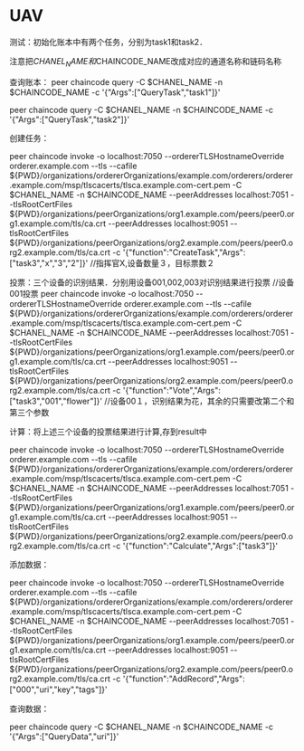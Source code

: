 # UAV
测试：初始化账本中有两个任务，分别为task1和task2．

注意把$CHANEL_NAME 和$CHAINCODE_NAME改成对应的通道名称和链码名称

查询账本：
peer chaincode query -C $CHANEL_NAME -n $CHAINCODE_NAME -c '{"Args":["QueryTask","task1"]}' 

peer chaincode query -C $CHANEL_NAME -n $CHAINCODE_NAME -c '{"Args":["QueryTask","task2"]}' 


创建任务：

peer chaincode invoke -o localhost:7050 --ordererTLSHostnameOverride orderer.example.com --tls --cafile ${PWD}/organizations/ordererOrganizations/example.com/orderers/orderer.example.com/msp/tlscacerts/tlsca.example.com-cert.pem -C $CHANEL_NAME -n $CHAINCODE_NAME --peerAddresses localhost:7051 --tlsRootCertFiles ${PWD}/organizations/peerOrganizations/org1.example.com/peers/peer0.org1.example.com/tls/ca.crt --peerAddresses localhost:9051 --tlsRootCertFiles ${PWD}/organizations/peerOrganizations/org2.example.com/peers/peer0.org2.example.com/tls/ca.crt -c '{"function":"CreateTask","Args":["task3","x","3","2"]}'    //指挥官X,设备数量３，目标票数２

投票：三个设备的识别结果．分别用设备001,002,003对识别结果进行投票
//设备001投票
peer chaincode invoke -o localhost:7050 --ordererTLSHostnameOverride orderer.example.com --tls --cafile ${PWD}/organizations/ordererOrganizations/example.com/orderers/orderer.example.com/msp/tlscacerts/tlsca.example.com-cert.pem -C $CHANEL_NAME  -n $CHAINCODE_NAME --peerAddresses localhost:7051 --tlsRootCertFiles ${PWD}/organizations/peerOrganizations/org1.example.com/peers/peer0.org1.example.com/tls/ca.crt --peerAddresses localhost:9051 --tlsRootCertFiles ${PWD}/organizations/peerOrganizations/org2.example.com/peers/peer0.org2.example.com/tls/ca.crt -c '{"function":"Vote","Args":["task3","001","flower"]}'      //设备00１，识别结果为花，其余的只需要改第二个和第三个参数

计算：将上述三个设备的投票结果进行计算,存到result中

peer chaincode invoke -o localhost:7050 --ordererTLSHostnameOverride orderer.example.com --tls --cafile ${PWD}/organizations/ordererOrganizations/example.com/orderers/orderer.example.com/msp/tlscacerts/tlsca.example.com-cert.pem -C $CHANEL_NAME  -n $CHAINCODE_NAME --peerAddresses localhost:7051 --tlsRootCertFiles ${PWD}/organizations/peerOrganizations/org1.example.com/peers/peer0.org1.example.com/tls/ca.crt --peerAddresses localhost:9051 --tlsRootCertFiles ${PWD}/organizations/peerOrganizations/org2.example.com/peers/peer0.org2.example.com/tls/ca.crt -c '{"function":"Calculate","Args":["task3"]}'

添加数据：

peer chaincode invoke -o localhost:7050 --ordererTLSHostnameOverride orderer.example.com --tls --cafile ${PWD}/organizations/ordererOrganizations/example.com/orderers/orderer.example.com/msp/tlscacerts/tlsca.example.com-cert.pem -C $CHANEL_NAME  -n $CHAINCODE_NAME --peerAddresses localhost:7051 --tlsRootCertFiles ${PWD}/organizations/peerOrganizations/org1.example.com/peers/peer0.org1.example.com/tls/ca.crt --peerAddresses localhost:9051 --tlsRootCertFiles ${PWD}/organizations/peerOrganizations/org2.example.com/peers/peer0.org2.example.com/tls/ca.crt -c '{"function":"AddRecord","Args":["000","uri","key","tags"]}'　 

查询数据：

peer chaincode query -C $CHANEL_NAME  -n $CHAINCODE_NAME -c '{"Args":["QueryData","uri"]}'

